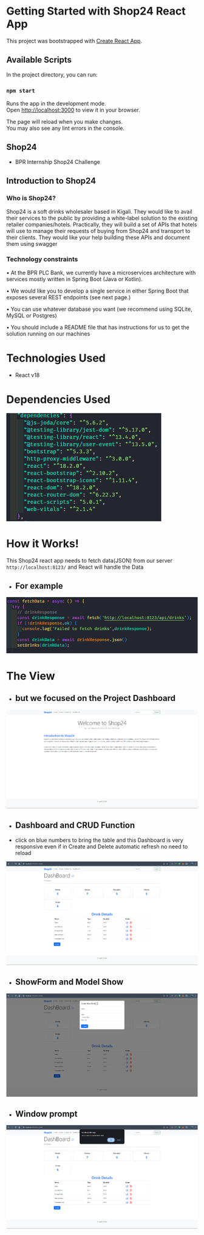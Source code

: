 # Getting Started with Shop24 React App

This project was bootstrapped with [Create React App](https://github.com/facebook/create-react-app).

## Available Scripts

In the project directory, you can run:

### `npm start`

Runs the app in the development mode.\
Open [http://localhost:3000](http://localhost:3000) to view it in your browser.

The page will reload when you make changes.\
You may also see any lint errors in the console.

## Shop24

- BPR Internship Shop24 Challenge

## Introduction to Shop24

### Who is Shop24?

Shop24 is a soft drinks wholesaler based in Kigali. They would like to avail their services to the public by providing a white-label solution to the
existing retailer companies/hotels. Practically, they will build a set of APIs that hotels will use to manage their requests of buying from
Shop24 and transport to their clients. They would like your help building these APIs and document them using swagger

### Technology constraints

• At the BPR PLC Bank, we currently have a microservices architecture with services mostly written in Spring Boot (Java or Kotlin).

• We would like you to develop a single service in either Spring Boot that exposes several REST endpoints (see next page.)

• You can use whatever database you want (we recommend using SQLite, MySQL or Postgres)

• You should include a README file that has instructions for us to get the solution running on our machines

# Technologies Used

- React v18

# Dependencies Used

![alt text](image.png)

# How it Works!

This Shop24 react app needs to fetch data(JSON) from our server `http://localhost:8123/` and React will handle the Data

- ## For example

![alt text](image-5.png)

# The View

- ## but we focused on the Project Dashboard

![alt text](image-1.png)

- ## Dashboard and CRUD Function

- click on blue numbers to bring the table and this Dashboard is very responsive even if in Create and Delete automatic refresh no need to reload

![alt text](image-2.png)

- ## ShowForm and Model Show

![alt text](image-3.png)

- ## Window prompt

![alt text](image-4.png)
